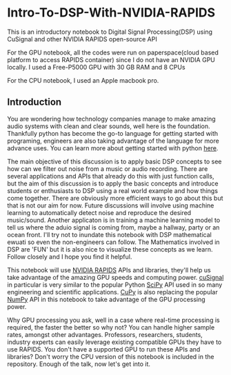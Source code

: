 # Intro-To-DSP-With-NVIDIA-RAPIDS
This is an introductory notebook to Digital Signal Processing(DSP) using CuSignal and other NVIDIA RAPIDS open-source API

For the GPU notebook, all the codes were run on paperspace(cloud based platform to access RAPIDS container) since I do not have an NVIDIA GPU locally. I used a Free-P5000 GPU with 30 GB RAM and 8 CPUs

For the CPU notebook, I used an Apple macbook pro.

## Introduction

You are wondering how technology companies manage to make amazing audio systems with clean and clear sounds, well here is the foundation. Thankfully python has become the go-to language for getting started with programing, engineers are also taking advantage of the language for more advance uses. You can learn more about getting started with python [here](https://www.learnpython.org/). 

The main objective of this discussion is to apply basic DSP concepts to see how can we filter out noise from a music or audio recording. There are several applications and APIs that already do this with just function calls, but the aim of this discussion is to apply the basic concepts and introduce students or enthusiasts to DSP using a real world example and how things come together. There are obviously more efficient ways to go about this but that is not our aim for now. Future discussions will involve using machine learning to automatically detect noise and reproduce the desired music/sound. Another applicaton is in training a machine learning model to tell us where the aduio signal is coming from, maybe a hallway, party or an ocean front. I'll try not to inundate this notebook with DSP mathematical ewuati so even the non-engineers can follow. The Mathematics involved in DSP are 'FUN' but it is also nice to visualize these concepts as we learn. Follow closely and I hope you find it helpful.

This notebook will use [NVIDIA RAPIDS](https://rapids.ai/) APIs and libraries, they'll help us take advantage of the amazing GPU speeds and computing power. [cuSignal](https://github.com/rapidsai/cusignal) in particular is very similar to the popular Python [SciPy](https://scipy.org) API used in so many engineering and scientific applications. [CuPy](https://cupy.dev/) is also replacing the popular [NumPy](https://numpy.org/) API in this notebook to take advantage of the GPU processing power. 

Why GPU processing you ask, well in a case where real-time processing is required, the faster the better so why not? You can handle higher sample rates, amongst other advantages. Professors, researchers, students, industry experts can easily leverage existing compatible GPUs they have to use RAPIDS. You don't have a supported GPU to run these APIs and libraries? Don't worry the CPU version of this notebook is included in the repository. Enough of the talk, now let's get into it. 

